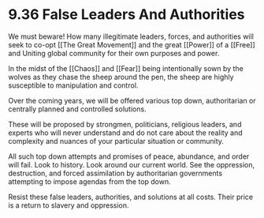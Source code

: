 # 9.36 False Leaders And Authorities

We must beware! How many illegitimate leaders, forces, and authorities will seek to co-opt [[The Great Movement]] and the great [[Power]] of a [[Free]] and Uniting global community for their own purposes and power. 

In the midst of the [[Chaos]] and [[Fear]] being intentionally sown by the wolves as they chase the sheep around the pen, the sheep are highly susceptible to manipulation and control.

Over the coming years, we will be offered various top down, authoritarian or centrally planned and controlled solutions. 

These will be proposed by strongmen, politicians, religious leaders, and experts who will never understand and do not care about the reality and complexity and nuances of your particular situation or community.

All such top down attempts and promises of peace, abundance, and order will fail. Look to history. Look around our current world. See the oppression, destruction, and forced assimilation by authoritarian governments attempting to impose agendas from the top down. 

Resist these false leaders, authorities, and solutions at all costs. Their price is a return to slavery and oppression. 